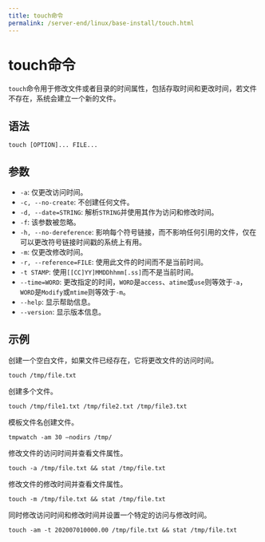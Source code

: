 ```yaml
---
title: touch命令
permalink: /server-end/linux/base-install/touch.html
---
```


# touch命令

`touch`命令用于修改文件或者目录的时间属性，包括存取时间和更改时间，若文件不存在，系统会建立一个新的文件。

## 语法

```shell
touch [OPTION]... FILE...
```

## 参数

- `-a`: 仅更改访问时间。
- `-c, --no-create`: 不创建任何文件。
- `-d, --date=STRING`: 解析`STRING`并使用其作为访问和修改时间。
- `-f`: 该参数被忽略。
- `-h, --no-dereference`: 影响每个符号链接，而不影响任何引用的文件，仅在可以更改符号链接时间戳的系统上有用。
- `-m`: 仅更改修改时间。
- `-r, --reference=FILE`: 使用此文件的时间而不是当前时间。
- `-t STAMP`: 使用`[[CC]YY]MMDDhhmm[.ss]`而不是当前时间。
- `--time=WORD`: 更改指定的时间，`WORD`是`access`、`atime`或`use`则等效于`-a`，`WORD`是`Modify`或`mtime`则等效于`-m`。
- `--help`: 显示帮助信息。
- `--version`: 显示版本信息。

## 示例

创建一个空白文件，如果文件已经存在，它将更改文件的访问时间。

```shell
touch /tmp/file.txt
```

创建多个文件。

```shell
touch /tmp/file1.txt /tmp/file2.txt /tmp/file3.txt
```

模板文件名创建文件。

```shell
tmpwatch -am 30 –nodirs /tmp/
```

修改文件的访问时间并查看文件属性。

```shell
touch -a /tmp/file.txt && stat /tmp/file.txt
```

修改文件的修改时间并查看文件属性。

```shell
touch -m /tmp/file.txt && stat /tmp/file.txt
```

同时修改访问时间和修改时间并设置一个特定的访问与修改时间。

```shell
touch -am -t 202007010000.00 /tmp/file.txt && stat /tmp/file.txt
```
